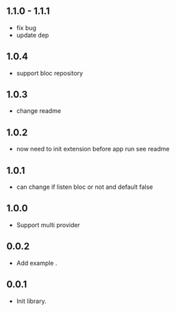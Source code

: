 ## 1.1.0 - 1.1.1

- fix bug
- update dep

## 1.0.4

- support bloc repository

## 1.0.3

- change readme

## 1.0.2

- now need to init extension before app run see readme

## 1.0.1

- can change if listen bloc or not and default false

## 1.0.0

- Support multi provider

## 0.0.2

- Add example .

## 0.0.1

- Init library.
